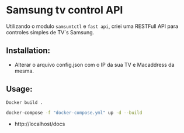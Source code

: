 # Samsung tv control API

Utilizando o modulo `samsuntctl` e `fast api`, criei uma RESTFull API para controles simples de TV`s Samsung.


## Installation:

* Alterar o arquivo config.json com o IP da sua TV e Macaddress da mesma.

## Usage:

```bash
Docker build . 
```

```bash
docker-compose -f "docker-compose.yml" up -d --build
```

*  http://localhost/docs

